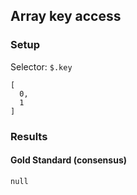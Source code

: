 ## Array key access

### Setup
Selector: `$.key`

    [
      0,
      1
    ]

### Results
####  Gold Standard (consensus)

    null

